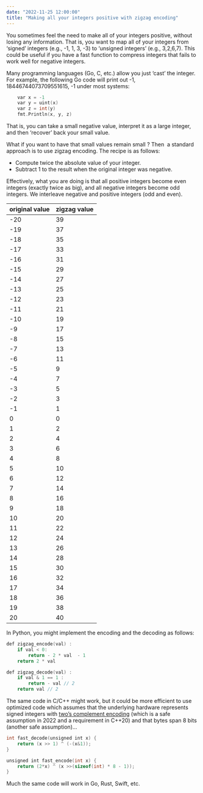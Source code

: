 ```yaml
---
date: "2022-11-25 12:00:00"
title: "Making all your integers positive with zigzag encoding"
---
```




You sometimes feel the need to make all of your integers positive, without losing any information. That is, you want to map all of your integers from &lsquo;signed&rsquo; integers (e.g., -1, 1, 3, -3) to &lsquo;unsigned integers&rsquo; (e.g., 3,2,6,7). This could be useful if you have a fast function to compress integers that fails to work well for negative integers.

Many programming languages (Go, C, etc.) allow you just &lsquo;cast&rsquo; the integer. For example, the following Go code will print out -1, 18446744073709551615, -1 under most systems:
```C
	var x = -1
	var y = uint(x)
	var z = int(y)
	fmt.Println(x, y, z)
```


That is, you can take a small negative value, interpret it as a large integer, and then &lsquo;recover&rsquo; back your small value.

What if you want to have that small values remain small ? Then  a standard approach is to use zigzag encoding. The recipe is as follows:

- Compute twice the absolute value of your integer.
- Subtract 1 to the result when the original integer was negative.


Effectively, what you are doing is that all positive integers become even integers (exactly twice as big), and all negative integers become odd integers. We interleave negative and positive integers (odd and even).

original value           |zigzag value             |
-------------------------|-------------------------|
-20                      |39                       |
-19                      |37                       |
-18                      |35                       |
-17                      |33                       |
-16                      |31                       |
-15                      |29                       |
-14                      |27                       |
-13                      |25                       |
-12                      |23                       |
-11                      |21                       |
-10                      |19                       |
-9                       |17                       |
-8                       |15                       |
-7                       |13                       |
-6                       |11                       |
-5                       |9                        |
-4                       |7                        |
-3                       |5                        |
-2                       |3                        |
-1                       |1                        |
0                        |0                        |
1                        |2                        |
2                        |4                        |
3                        |6                        |
4                        |8                        |
5                        |10                       |
6                        |12                       |
7                        |14                       |
8                        |16                       |
9                        |18                       |
10                       |20                       |
11                       |22                       |
12                       |24                       |
13                       |26                       |
14                       |28                       |
15                       |30                       |
16                       |32                       |
17                       |34                       |
18                       |36                       |
19                       |38                       |
20                       |40                       |


In Python, you might implement the encoding and the decoding as follows:
```C
def zigzag_encode(val) :
    if val < 0:
        return - 2 * val  - 1
    return 2 * val

def zigzag_decode(val) :
    if val & 1 == 1 :
        return - val // 2
    return val // 2
```




The same code in C/C++ might work, but it could be more efficient to use optimized code which assumes that the underlying hardware represents signed integers with [two&rsquo;s complement encoding](https://en.wikipedia.org/wiki/Two%27s_complement) (which is a safe assumption in 2022 and a requirement in C++20) and that bytes span 8 bits (another safe assumption)&hellip;
```C
int fast_decode(unsigned int x) {
    return (x >> 1) ^ (-(x&1));
}

unsigned int fast_encode(int x) {
    return (2*x) ^ (x >>(sizeof(int) * 8 - 1));
}
```




Much the same code will work in Go, Rust, Swift, etc.

